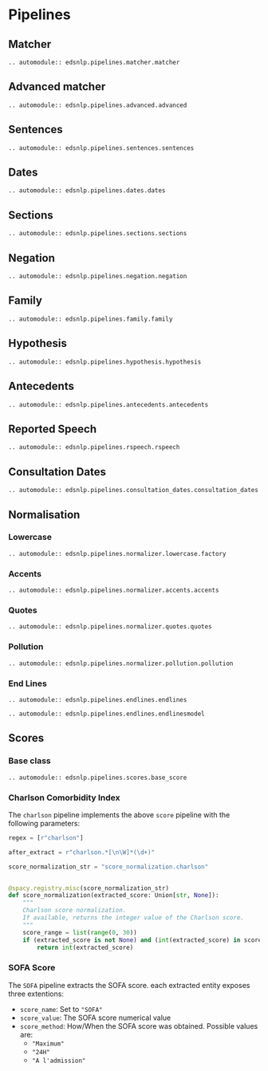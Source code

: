# Pipelines

## Matcher

```{eval-rst}
.. automodule:: edsnlp.pipelines.matcher.matcher
```

## Advanced matcher

```{eval-rst}
.. automodule:: edsnlp.pipelines.advanced.advanced
```

## Sentences

```{eval-rst}
.. automodule:: edsnlp.pipelines.sentences.sentences
```

## Dates

```{eval-rst}
.. automodule:: edsnlp.pipelines.dates.dates
```

## Sections

```{eval-rst}
.. automodule:: edsnlp.pipelines.sections.sections
```

## Negation

```{eval-rst}
.. automodule:: edsnlp.pipelines.negation.negation
```

## Family

```{eval-rst}
.. automodule:: edsnlp.pipelines.family.family
```

## Hypothesis

```{eval-rst}
.. automodule:: edsnlp.pipelines.hypothesis.hypothesis
```

## Antecedents

```{eval-rst}
.. automodule:: edsnlp.pipelines.antecedents.antecedents
```

## Reported Speech

```{eval-rst}
.. automodule:: edsnlp.pipelines.rspeech.rspeech
```

## Consultation Dates

```{eval-rst}
.. automodule:: edsnlp.pipelines.consultation_dates.consultation_dates
```

## Normalisation

### Lowercase

```{eval-rst}
.. automodule:: edsnlp.pipelines.normalizer.lowercase.factory
```

### Accents

```{eval-rst}
.. automodule:: edsnlp.pipelines.normalizer.accents.accents
```

### Quotes

```{eval-rst}
.. automodule:: edsnlp.pipelines.normalizer.quotes.quotes
```

### Pollution

```{eval-rst}
.. automodule:: edsnlp.pipelines.normalizer.pollution.pollution
```

### End Lines

```{eval-rst}
.. automodule:: edsnlp.pipelines.endlines.endlines
```

```{eval-rst}
.. automodule:: edsnlp.pipelines.endlines.endlinesmodel
```

## Scores

### Base class

```{eval-rst}
.. automodule:: edsnlp.pipelines.scores.base_score
```

### Charlson Comorbidity Index

The `charlson` pipeline implements the above `score` pipeline with the following parameters:

```python
regex = [r"charlson"]

after_extract = r"charlson.*[\n\W]*(\d+)"

score_normalization_str = "score_normalization.charlson"


@spacy.registry.misc(score_normalization_str)
def score_normalization(extracted_score: Union[str, None]):
    """
    Charlson score normalization.
    If available, returns the integer value of the Charlson score.
    """
    score_range = list(range(0, 30))
    if (extracted_score is not None) and (int(extracted_score) in score_range):
        return int(extracted_score)
```

### SOFA Score

The `SOFA` pipeline extracts the SOFA score. each extracted entity exposes three extentions:

- `score_name`: Set to `"SOFA"`
- `score_value`: The SOFA score numerical value
- `score_method`: How/When the SOFA score was obtained. Possible values are:
  - `"Maximum"`
  - `"24H"`
  - `"A l'admission"`

```

```
